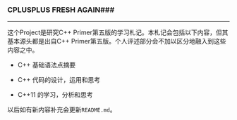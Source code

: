 ### CPLUSPLUS FRESH AGAIN###
----------------------------

这个Project是研究C++ Primer第五版的学习札记。本札记会包括以下内容，但其基本源头都是出自C++ Primer第五版。个人评述部分会不加以区分地融入到这些内容之中。

- C++ 基础语法点摘要

- C++ 代码的设计，运用和思考

- C++11 的学习，分析和思考

以后如有新内容补充会更新`README.md`。
